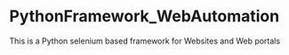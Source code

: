 # PythonFramework_WebAutomation
This is a Python selenium based framework for Websites and Web portals
